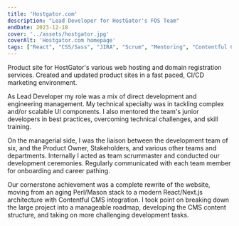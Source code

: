 ```yaml
---
title: 'Hostgator.com'
description: "Lead Developer for HostGator's FOS Team"
endDate: 2023-12-18
cover: '../assets/hostgator.jpg'
coverAlt: 'Hostgator.com homepage'
tags: ["React", "CSS/Sass", "JIRA", "Scrum", "Mentoring", "Contentful CMS", "CI/CD"]
---
```

Product site for HostGator's various web hosting and domain registration services. Created and updated product sites in a fast paced, CI/CD marketing environment.

As Lead Developer my role was a mix of direct development and engineering management. My technical specialty was in tackling complex and/or scalable UI components. I also mentored the team's junior developers in best practices, overcoming technical challenges, and skill training.

On the managerial side, I was the liaison between the development team of six, and the Product Owner, Stakeholders, and various other teams and departments. Internally I acted as team scrummaster and conducted our development ceremonies. Regularly communicated with each team member for onboarding and career pathing.

Our cornerstone achievement was a complete rewrite of the website, moving from an aging Perl/Mason stack to a modern React/Next.js architecture with Contentful CMS integration. I took point on breaking down the large project into a manageable roadmap, developing the CMS content structure, and taking on more challenging development tasks.